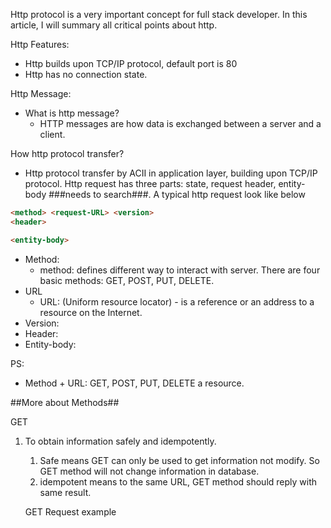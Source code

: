 Http protocol is a very important concept for full stack developer. In this article, I will summary all critical points about http.

Http Features:

* Http builds upon TCP/IP protocol, default port is 80
* Http has no connection state.

Http Message:

* What is http message?
  * HTTP messages are how data is exchanged between a server and a client.

How http protocol transfer?

* Http protocol transfer by ACII in application layer, building upon TCP/IP protocol. Http request has three parts: state, request header, entity-body \#\#\#needs to search\#\#\#. A typical http request look like below

```html
<method> <request-URL> <version>
<header>

<entity-body>
```

* Method:
  * method: defines different way to interact with server. There are four basic methods: GET, POST, PUT, DELETE.
* URL
  * URL: \(Uniform resource locator\) - is a reference or an address to a resource on the Internet.
* Version:
* Header:
* Entity-body:

PS:

* Method + URL: GET, POST, PUT, DELETE a resource.

\#\#More about Methods\#\#

GET 

1. To obtain information safely and idempotently.
   1. Safe means GET can only be used to get information not modify. So GET method will not change information in database.
   2. idempotent means to the same URL, GET method should reply with same result.

   GET Request example

 





